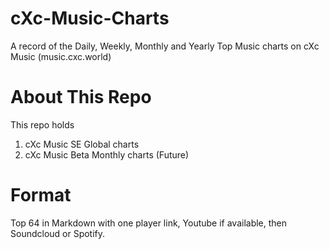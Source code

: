# cXc-Music-Charts
A record of the Daily, Weekly, Monthly and Yearly Top Music charts on cXc Music (music.cxc.world)

# About This Repo
This repo holds 
1. cXc Music SE Global charts
2. cXc Music Beta Monthly charts (Future)

# Format
Top 64 in Markdown with one player link, Youtube if available, then Soundcloud or Spotify. 
<!--stackedit_data:
eyJoaXN0b3J5IjpbMTYzMDE3NjA0MCwxNjQ1MjkzMzI0XX0=
-->